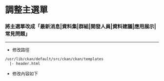 # 調整主選單

<script type="text/javascript" src="../js/general.js"></script>

### 將主選單改成「最新消息|資料集|群組|開發人員|資料建議|應用展示|常見問題」
---

* 修改路徑

```bash
/usr/lib/ckan/default/src/ckan/ckan/templates
  |- header.html
```

* 修改內容如下

```bash

```